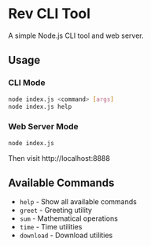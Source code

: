 # Rev CLI Tool

A simple Node.js CLI tool and web server.

## Usage

### CLI Mode
```bash
node index.js <command> [args]
node index.js help
```

### Web Server Mode
```bash
node index.js
```
Then visit http://localhost:8888

## Available Commands
- `help` - Show all available commands
- `greet` - Greeting utility
- `sum` - Mathematical operations
- `time` - Time utilities
- `download` - Download utilities
